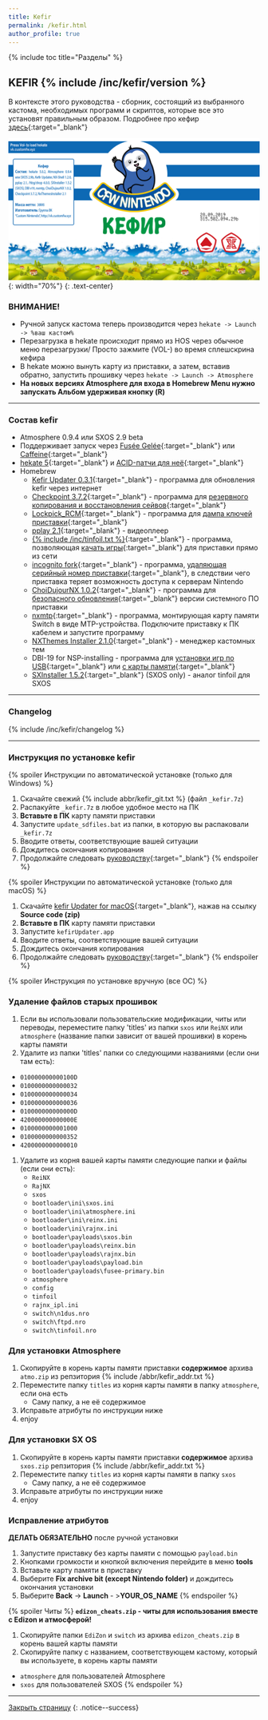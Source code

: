 ```yaml
---
title: Kefir
permalink: /kefir.html
author_profile: true
---
```

{% include toc title="Разделы" %}

## KEFIR {% include /inc/kefir/version %}

В контексте этого руководства - сборник, состоящий из выбранного кастома, необходимых программ и скриптов, которые все это установят правильным образом. Подробнее про кефир [здесь](https://vk.com/@switchopen-sostav-kefirachast-pervaya-obschaya-informaciya-o-sostave){:target="_blank"}

![kefir](/images/kefir.png){: width="70%"}
{: .text-center}

### **ВНИМАНИЕ!**
  * Ручной запуск кастома теперь производится через `hekate -> Launch -> %ваш кастом%`
  * Перезагрузка в hekate происходит прямо из HOS через обычное меню перезагрузки/ Просто зажмите (VOL-) во время сплешскрина кефира
  * В hekate можно вынуть карту из приставки, а затем, вставив обратно, запустить прошивку через `hekate -> Launch -> Atmosphere`
  * **На новых версиях Atmosphere для входа в Homebrew Menu нужно запускать Альбом удерживая кнопку (R)**

____

### Состав kefir 
    
* Atmosphere 0.9.4 или SXOS 2.9 beta
* Поддерживает запуск через [Fusée Gelée](fusee-gelee){:target="_blank"} или [Caffeine](caffeine){:target="_blank"}
* [hekate 5](https://github.com/CTCaer/hekate/releases/latest){:target="_blank"} и [ACID-патчи для неё](https://github.com/Joonie86/hekate/releases/latest){:target="_blank"}
* Homebrew 
  * [Kefir Updater 0.3.1](https://github.com/Povstalez/Kefir-Updater/releases/latest){:target="_blank"} - программа для обновления kefir через интернет
  * [Checkpoint 3.7.2](https://github.com/FlagBrew/Checkpoint/releases/latest){:target="_blank"} - программа для [резервного копирования и восстановления сейвов](checkpoint){:target="_blank"}
  * [Lockpick_RCM](https://github.com/shchmue/Lockpick_RCM/releases/latest){:target="_blank"} - программа для [дампа ключей приставки](backup-nand#часть-iii---дампим-ключи){:target="_blank"}
  * [pplay 2.1](https://github.com/Cpasjuste/pplay/releases/latest){:target="_blank"} - видеоплеер 
  * [{% include /inc/tinfoil.txt %}](https://discord.io/homebrew){:target="_blank"} - программа, позволяющая [качать игры](tinfoil){:target="_blank"} для приставки прямо из сети 
  * [incognito fork](https://github.com/Kronos2308/incognito/releases/latest){:target="_blank"} - программа, [удаляющая серийный номер приставки](block-update){:target="_blank"}, в следствии чего приставка теряет возможность доступа к серверам Nintendo
  * [ChoiDujourNX 1.0.2](https://switchtools.sshnuke.net/){:target="_blank"} - программа для [безопасного обновления](update-to-latest){:target="_blank"} версии системного ПО приставки
  * [nxmtp](https://github.com/liuervehc/nxmtp/releases/latest){:target="_blank"} - программа, монтирующая карту памяти Switch в виде MTP-устройства. Подключите приставку к ПК кабелем и запустите программу 
  * [NXThemes Installer 2.1.0](https://github.com/exelix11/SwitchThemeInjector/releases/latest){:target="_blank"} - менеджер кастомных тем 
  * DBI-19 for NSP-installing - программа для [установки игр по USB](dbi#установка-приложений-в-формате-nsp-по-usb){:target="_blank"} или [с карты памяти](dbi#установка-приложений-в-формате-nsp-с-карты-памяти){:target="_blank"}
  * [SXInstaller 1.5.2](https://sx.xecuter.com/){:target="_blank"} (SXOS only) - аналог tinfoil для SXOS

____

### Changelog

{% include /inc/kefir/changelog %}

____

### Инструкция по установке kefir 
{% spoiler Инструкции по автоматической установке (только для Windows) %}

1. Скачайте свежий {% include abbr/kefir_git.txt %} (файл `_kefir.7z`)
1. Распакуйте `_kefir.7z` в любое удобное место на ПК
1. **Вставьте в ПК** карту памяти приставки
1. Запустите `update_sdfiles.bat` из папки, в которую вы распаковали `_kefir.7z`
1. Вводите ответы, соответствующие вашей ситуации
1. Дождитесь окончания копирования
1. Продолжайте следовать [руководству](http://switch.customfw.xyz){:target="_blank"}
{% endspoiler %}

{% spoiler Инструкции по автоматической установке (только для macOS) %}

1. Скачайте [kefir Updater for macOS](https://github.com/Player-0ne/kefirUpdater_macOS/releases/latest){:target="_blank"}, нажав на ссылку **Source code (zip)**
1. **Вставьте в ПК** карту памяти приставки
1. Запустите `kefirUpdater.app`
1. Вводите ответы, соответствующие вашей ситуации
1. Дождитесь окончания копирования
1. Продолжайте следовать [руководству](http://switch.customfw.xyz){:target="_blank"}
{% endspoiler %}

{% spoiler Инструкция по установке вручную (все ОС) %}

### Удаление файлов старых прошивок

1. Если вы использовали пользовательские модификации, читы или переводы, переместите папку 'titles' из папки `sxos` или `ReiNX` или `atmosphere` (название папки зависит от вашей прошивки) в корень карты памяти 
1. Удалите из папки 'titles' папки со следующими названиями (если они там есть): 
  * `010000000000100D`
  * `0100000000000032`
  * `0100000000000034`
  * `0100000000000036`
  * `010000000000000D`
  * `420000000000000E`
  * `0100000000001000`
  * `0100000000000352`
  * `4200000000000010`
1. Удалите из корня вашей карты памяти следующие папки и файлы (если они есть): 
   + `ReiNX` 
   + `RajNX` 
   + `sxos` 
   + `bootloader\ini\sxos.ini` 
   + `bootloader\ini\atmosphere.ini` 
   + `bootloader\ini\reinx.ini` 
   + `bootloader\ini\rajnx.ini` 
   + `bootloader\payloads\sxos.bin` 
   + `bootloader\payloads\reinx.bin` 
   + `bootloader\payloads\rajnx.bin` 
   + `bootloader\payloads\payload.bin` 
   + `bootloader\payloads\fusee-primary.bin` 
   + `atmosphere` 
   + `config` 
   + `tinfoil` 
   + `rajnx_ipl.ini`
   + `switch\n1dus.nro`
   + `switch\ftpd.nro`
   + `switch\tinfoil.nro`

### Для установки Atmosphere

1. Скопируйте в корень карты памяти приставки **содержимое** архива `atmo.zip` из репзитория {% include /abbr/kefir_addr.txt %}
1. Переместите папку `titles` из корня карты памяти в папку `atmosphere`, если она есть
   * Саму папку, а не её содержимое
1. Исправьте атрибуты по инструкции ниже 
1. enjoy

### Для установки SX OS

1. Скопируйте в корень карты памяти приставки **содержимое** архива `sxos.zip` репзитория {% include /abbr/kefir_addr.txt %}
1. Переместите папку `titles` из корня карты памяти в папку `sxos`
   * Саму папку, а не её содержимое
1. Исправьте атрибуты по инструкции ниже 
1. enjoy

### Исправление атрибутов 

**ДЕЛАТЬ ОБЯЗАТЕЛЬНО** после ручной установки

1. Запустите приставку без карты памяти с помощью `payload.bin`
1. Кнопками громкости и кнопкой включения перейдите в меню **tools**
1. Вставьте карту памяти в приставку
1. Выберите **Fix archive bit (except Nintendo folder)** и дождитесь окончания установки 
1. Выберите **Back** -> **Launch** - >**YOUR_OS_NAME**
{% endspoiler %}

{% spoiler Читы %}
**`edizon_cheats.zip` - читы для использования вместе с Edizon и атмосферой!**

1. Скопируйте папки `EdiZon` и `switch` из архива `edizon_cheats.zip` в корень вашей карты памяти
1. Скопируйте папку с названием, соответствующем кастому, который вы используете, в корень карты памяти
  * `atmosphere` для пользователей Atmosphere 
  * `sxos` для пользователей SXOS
{% endspoiler %}

___

[Закрыть страницу](javascript:window.close();)
{: .notice--success}